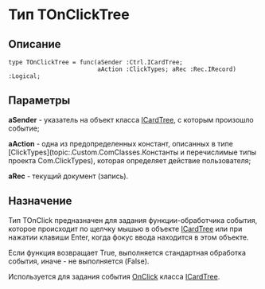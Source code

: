 ﻿# Тип TOnClickTree

## Описание

    type TOnClickTree = func(aSender :Ctrl.ICardTree;
                             aAction :ClickTypes; aRec :Rec.IRecord) :Logical;

## Параметры

**aSender** - указатель на объект класса [ICardTree](topic:.Custom.ComClasses.Ctrl.ICardTree.Default),
с которым произошло событие;

**aAction** - одна из предопределенных констант, описанных в типе [ClickTypes](topic:.Custom.ComClasses.Константы и перечислимые типы проекта Com.ClickTypes),
которая определяет действие пользователя;

**aRec** - текущий документ (запись).

## Назначение

Тип TOnClick предназначен для задания функции-обработчика события,
которое происходит по щелчку мышью в объекте [ICardTree](topic:.Custom.ComClasses.Ctrl.ICardTree.Default)
или при нажатии клавиши Enter, когда фокус ввода находится в этом объекте.

Если функция возвращает True, выполняется стандартная обработка события,
иначе - не выполняется (False).

Используется для задания события [OnClick](topic:.Custom.ComClasses.Ctrl.ICardTree.OnClick)
класса [ICardTree](topic:.Custom.ComClasses.Ctrl.ICardTree.Default).
